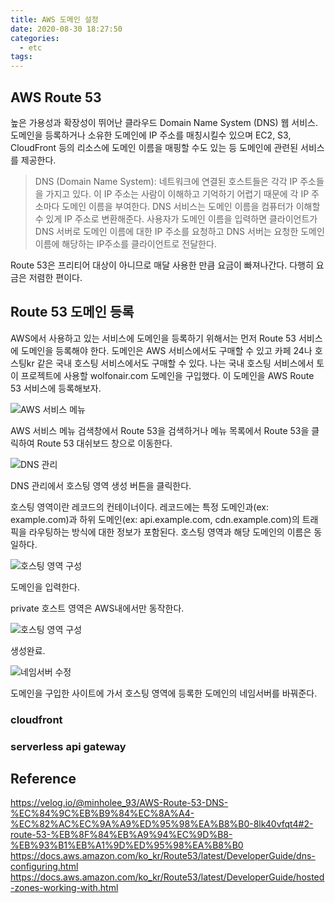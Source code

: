 ```yaml
---
title: AWS 도메인 설정
date: 2020-08-30 18:27:50
categories:
  - etc
tags:
---
```


## AWS Route 53

높은 가용성과 확장성이 뛰어난 클라우드 Domain Name System (DNS) 웹 서비스. 도메인을 등록하거나 소유한 도메인에 IP 주소를 매칭시킬수 있으며 EC2, S3, CloudFront 등의 리소스에 도메인 이름을 매핑할 수도 있는 등 도메인에 관련된 서비스를 제공한다.

> DNS (Domain Name System): 네트워크에 연결된 호스트들은 각각 IP 주소들을 가지고 있다. 이 IP 주소는 사람이 이해하고 기억하기 어렵기 때문에 각 IP 주소마다 도메인 이름을 부여한다. DNS 서비스는 도메인 이름을 컴퓨터가 이해할 수 있게 IP 주소로 변환해준다. 사용자가 도메인 이름을 입력하면 클라이언트가 DNS 서버로 도메인 이름에 대한 IP 주소를 요청하고 DNS 서버는 요청한 도메인 이름에 해당하는 IP주소를 클라이언트로 전달한다.


Route 53은 프리티어 대상이 아니므로 매달 사용한 만큼 요금이 빠져나간다. 다행히 요금은 저렴한 편이다.

## Route 53 도메인 등록

AWS에서 사용하고 있는 서비스에 도메인을 등록하기 위해서는 먼저 Route 53 서비스에 도메인을 등록해야 한다. 도메인은 AWS 서비스에서도 구매할 수 있고 카페 24나 호스팅kr 같은 국내 호스팅 서비스에서도 구매할 수 있다. 나는 국내 호스팅 서비스에서 토이 프로젝트에 사용할 wolfonair.com 도메인을 구입했다. 이 도메인을 AWS Route 53 서비스에 등록해보자.

![AWS 서비스 메뉴](../images/etc/aws-route-53-1.png)

AWS 서비스 메뉴 검색창에서 Route 53을 검색하거나 메뉴 목록에서 Route 53을 클릭하여 Route 53 대쉬보드 창으로 이동한다.

![DNS 관리](../images/etc/aws-route-53-2.png)

DNS 관리에서 호스팅 영역 생성 버튼을 클릭한다.

호스팅 영역이란 레코드의 컨테이너이다. 레코드에는 특정 도메인과(ex: example.com)과 하위 도메인(ex: api.example.com, cdn.example.com)의 트래픽을 라우팅하는 방식에 대한 정보가 포함된다. 호스팅 영역과 해당 도메인의 이름은 동일하다.

![호스팅 영역 구성](../images/etc/aws-route-53-3.png)

도메인을 입력한다.

private 호스트 영역은 AWS내에서만 동작한다.

![호스팅 영역 구성](../images/etc/aws-route-53-4.png)

생성완료.

![네임서버 수정](../images/etc/aws-route-53-5.png)

도메인을 구입한 사이트에 가서 호스팅 영역에 등록한 도메인의 네임서버를 바꿔준다.

### cloudfront

### serverless api gateway

## Reference

https://velog.io/@minholee_93/AWS-Route-53-DNS-%EC%84%9C%EB%B9%84%EC%8A%A4-%EC%82%AC%EC%9A%A9%ED%95%98%EA%B8%B0-8lk40vfqt4#2-route-53-%EB%8F%84%EB%A9%94%EC%9D%B8-%EB%93%B1%EB%A1%9D%ED%95%98%EA%B8%B0
https://docs.aws.amazon.com/ko_kr/Route53/latest/DeveloperGuide/dns-configuring.html
https://docs.aws.amazon.com/ko_kr/Route53/latest/DeveloperGuide/hosted-zones-working-with.html
